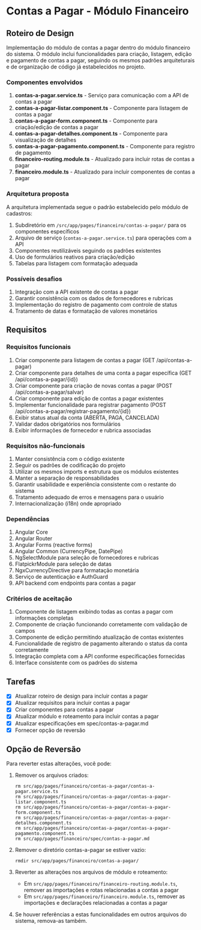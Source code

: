 # Contas a Pagar - Módulo Financeiro

## Roteiro de Design

Implementação do módulo de contas a pagar dentro do módulo financeiro do sistema. O módulo inclui funcionalidades para criação, listagem, edição e pagamento de contas a pagar, seguindo os mesmos padrões arquiteturais e de organização de código já estabelecidos no projeto.

### Componentes envolvidos

1. **contas-a-pagar.service.ts** - Serviço para comunicação com a API de contas a pagar
2. **contas-a-pagar-listar.component.ts** - Componente para listagem de contas a pagar
3. **contas-a-pagar-form.component.ts** - Componente para criação/edição de contas a pagar
4. **contas-a-pagar-detalhes.component.ts** - Componente para visualização de detalhes
5. **contas-a-pagar-pagamento.component.ts** - Componente para registro de pagamento
6. **financeiro-routing.module.ts** - Atualizado para incluir rotas de contas a pagar
7. **financeiro.module.ts** - Atualizado para incluir componentes de contas a pagar

### Arquitetura proposta

A arquitetura implementada segue o padrão estabelecido pelo módulo de cadastros:

1. Subdiretório em `/src/app/pages/financeiro/contas-a-pagar/` para os componentes específicos
2. Arquivo de serviço (`contas-a-pagar.service.ts`) para operações com a API
3. Componentes reutilizáveis seguindo os padrões existentes
4. Uso de formulários reativos para criação/edição
5. Tabelas para listagem com formatação adequada

### Possíveis desafios

1. Integração com a API existente de contas a pagar
2. Garantir consistência com os dados de fornecedores e rubricas
3. Implementação do registro de pagamento com controle de status
4. Tratamento de datas e formatação de valores monetários

## Requisitos

### Requisitos funcionais

1. Criar componente para listagem de contas a pagar (GET /api/contas-a-pagar)
2. Criar componente para detalhes de uma conta a pagar específica (GET /api/contas-a-pagar/{id})
3. Criar componente para criação de novas contas a pagar (POST /api/contas-a-pagar/salvar)
4. Criar componente para edição de contas a pagar existentes
5. Implementar funcionalidade para registrar pagamento (POST /api/contas-a-pagar/registrar-pagamento/{id})
6. Exibir status atual da conta (ABERTA, PAGA, CANCELADA)
7. Validar dados obrigatórios nos formulários
8. Exibir informações de fornecedor e rubrica associadas

### Requisitos não-funcionais

1. Manter consistência com o código existente
2. Seguir os padrões de codificação do projeto
3. Utilizar os mesmos imports e estrutura que os módulos existentes
4. Manter a separação de responsabilidades
5. Garantir usabilidade e experiência consistente com o restante do sistema
6. Tratamento adequado de erros e mensagens para o usuário
7. Internacionalização (i18n) onde apropriado

### Dependências

1. Angular Core
2. Angular Router
3. Angular Forms (reactive forms)
4. Angular Common (CurrencyPipe, DatePipe)
5. NgSelectModule para seleção de fornecedores e rubricas
6. FlatpickrModule para seleção de datas
7. NgxCurrencyDirective para formatação monetária
8. Serviço de autenticação e AuthGuard
9. API backend com endpoints para contas a pagar

### Critérios de aceitação

1. Componente de listagem exibindo todas as contas a pagar com informações completas
2. Componente de criação funcionando corretamente com validação de campos
3. Componente de edição permitindo atualização de contas existentes
4. Funcionalidade de registro de pagamento alterando o status da conta corretamente
5. Integração completa com a API conforme especificações fornecidas
6. Interface consistente com os padrões do sistema

## Tarefas

- [x] Atualizar roteiro de design para incluir contas a pagar
- [x] Atualizar requisitos para incluir contas a pagar
- [x] Criar componentes para contas a pagar
- [x] Atualizar módulo e roteamento para incluir contas a pagar
- [x] Atualizar especificações em spec/contas-a-pagar.md
- [x] Fornecer opção de reversão

## Opção de Reversão

Para reverter estas alterações, você pode:

1. Remover os arquivos criados:
   ```
   rm src/app/pages/financeiro/contas-a-pagar/contas-a-pagar.service.ts
   rm src/app/pages/financeiro/contas-a-pagar/contas-a-pagar-listar.component.ts
   rm src/app/pages/financeiro/contas-a-pagar/contas-a-pagar-form.component.ts
   rm src/app/pages/financeiro/contas-a-pagar/contas-a-pagar-detalhes.component.ts
   rm src/app/pages/financeiro/contas-a-pagar/contas-a-pagar-pagamento.component.ts
   rm src/app/pages/financeiro/spec/contas-a-pagar.md
   ```

2. Remover o diretório contas-a-pagar se estiver vazio:
   ```
   rmdir src/app/pages/financeiro/contas-a-pagar/
   ```

3. Reverter as alterações nos arquivos de módulo e roteamento:
   - Em `src/app/pages/financeiro/financeiro-routing.module.ts`, remover as importações e rotas relacionadas a contas a pagar
   - Em `src/app/pages/financeiro/financeiro.module.ts`, remover as importações e declarações relacionadas a contas a pagar

4. Se houver referências a estas funcionalidades em outros arquivos do sistema, remova-as também.